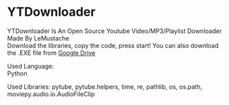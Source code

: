 # YTDownloader
YTDownloader Is An Open Source Youtube Video/MP3/Playlist Downloader Made By LeMustache  
Download the libraries, copy the code, press start!
You can also download the .EXE file from 
[Google Drive](https://drive.google.com/drive/folders/1_iSJNRNB2ZLV-AZQYNK4INPxTC3PiEN9?)

Used Language:  
Python  

Used Libraries: 
pytube, 
pytube.helpers, 
time, 
re, 
pathlib, 
os, 
os.path, 
moviepy.audio.io.AudioFileClip
